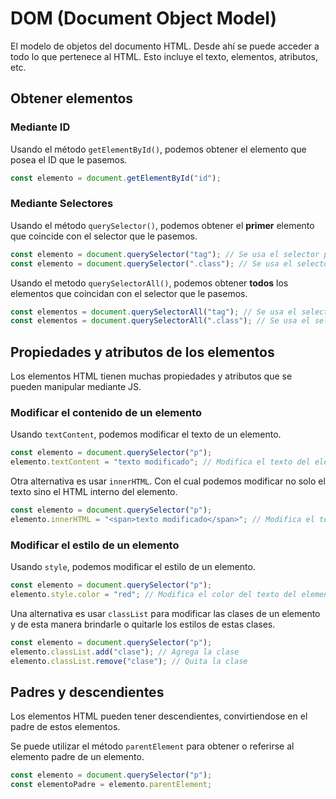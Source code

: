# DOM (Document Object Model)

El modelo de objetos del documento HTML. Desde ahí se puede acceder a todo lo que pertenece al HTML. Esto incluye el texto, elementos, atributos, etc.

## Obtener elementos

### Mediante ID

Usando el método `getElementById()`, podemos obtener el elemento que posea el ID que le pasemos.

```js
const elemento = document.getElementById("id");
```

### Mediante Selectores

Usando el método `querySelector()`, podemos obtener el **primer** elemento que coincide con el selector que le pasemos.

```js
const elemento = document.querySelector("tag"); // Se usa el selector por etiqueta
const elemento = document.querySelector(".class"); // Se usa el selector por clase
```

Usando el metodo `querySelectorAll()`, podemos obtener **todos** los elementos que coincidan con el selector que le pasemos.

```js
const elementos = document.querySelectorAll("tag"); // Se usa el selector por etiqueta
const elementos = document.querySelectorAll(".class"); // Se usa el selector por clase
```

## Propiedades y atributos de los elementos

Los elementos HTML tienen muchas propiedades y atributos que se pueden manipular mediante JS.

### Modificar el contenido de un elemento

Usando `textContent`, podemos modificar el texto de un elemento.

```js
const elemento = document.querySelector("p");
elemento.textContent = "texto modificado"; // Modifica el texto del elemento
```

Otra alternativa es usar `innerHTML`. Con el cual podemos modificar no solo el texto sino el HTML interno del elemento.

```js
const elemento = document.querySelector("p");
elemento.innerHTML = "<span>texto modificado</span>"; // Modifica el texto del elemento
```

### Modificar el estilo de un elemento

Usando `style`, podemos modificar el estilo de un elemento.

```js
const elemento = document.querySelector("p");
elemento.style.color = "red"; // Modifica el color del texto del elemento
```

Una alternativa es usar `classList` para modificar las clases de un elemento y de esta manera brindarle o quitarle los estilos de estas clases.

```js
const elemento = document.querySelector("p");
elemento.classList.add("clase"); // Agrega la clase
elemento.classList.remove("clase"); // Quita la clase
```

## Padres y descendientes

Los elementos HTML pueden tener descendientes, convirtiendose en el padre de estos elementos.

Se puede utilizar el método `parentElement` para obtener o referirse al elemento padre de un elemento.

```js
const elemento = document.querySelector("p");
const elementoPadre = elemento.parentElement;
```

